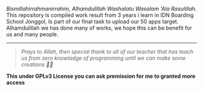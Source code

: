 *Bismillahirrahmanirrahim, Alhamdulillah Washalatu Wasalam 'Ala Rasulillah.*  
This repository is compiled work result from 3 years i learn in IDN Boarding School Jonggol, Is part of our final task to upload our 50 apps target. Alhamdulillah we has done many of works, we hope this can be benefit for us and many people.

---

> *Prays to Allah, then special thank to all of our teacher that has teach us from zero knowladge of programming until we can make some creations 👍🏻*  

**This under GPLv3 License you can ask premission for me to granted more access**
